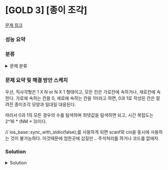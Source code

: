 # [GOLD 3] [종이 조각]

[문제 링크](https://www.acmicpc.net/problem/14391) 

### 성능 요약

### 분류

<details><summary>문제 분류</summary> 

[비트마스크]

</details>

### 문제 요약 및 해결 방안 스케치

우선, 직사각형은 1 X N or N X 1 형태이고, 모든 칸은 가로칸에 속하거나, 세로칸에 속한다. 가로에 속하는 칸을 0, 세로에 속하는 칸을 1이라고 하면, 0과 1로 작성된 칸은 잘려진 종이조각 모양과 일대일 대응된다. 

따라서 0과 1의 모든 경우의 수를 탐색하며 최댓값을 탐색하면 되고, 시간 복잡도는 2^16 * (NM * 3)이다. 

// ios_base::sync_with_stdio(false);를 사용하게 되면 scanf와 cin을 동시에 사용하는 것이 불가능하다. 이것때문에 엄한곳에 삽질만 .. 주석처리를 하거나 코드를 없애자.

### Solution

<details><summary>Solution</summary> 

[Source Code]

</details>
